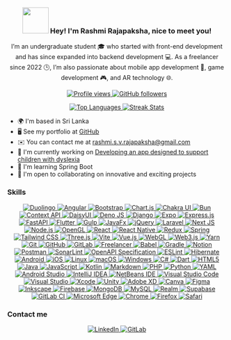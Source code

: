 <h3 align="center">
  <img src="https://user-images.githubusercontent.com/18350557/176309783-0785949b-9127-417c-8b55-ab5a4333674e.gif" width="60"/> 
  Hey! I'm Rashmi Rajapaksha, nice to meet you!
</h3>

<p align="center">
  I’m an undergraduate student 🎓 who started with front-end development and has since expanded into backend development 💻. As a freelancer since 2022 🕒, I’m also passionate about mobile app development 📱, game development 🎮, and AR technology 🌐.
</p>

<p align="center">
  <a href="https://www.github.com/RashSVR" target="_blank" rel="noreferrer">
    <img src="https://img.shields.io/github/followers/RashSVR?label=Profile%20views&style=for-the-badge&color=0891b2&labelColor=1c1917" alt="Profile views" />
  </a>
  <a href="https://www.github.com/RashSVR" target="_blank" rel="noreferrer">
    <img src="https://img.shields.io/github/followers/RashSVR?logo=github&style=for-the-badge&color=0891b2&labelColor=1c1917" alt="GitHub followers" />
  </a>
</p>

<p align="center">
<a href="https://github.com/RashSVR" align="left">
  <img src="https://github-readme-stats.vercel.app/api/top-langs/?username=RashSVR&langs_count=10&title_color=0891b2&text_color=ffffff&icon_color=ffffff&bg_color=1c1917&hide_border=true&locale=en&custom_title=Top%40%Languages" alt="Top Languages" />
</a>
<a href="https://streak-stats.demolab.com/?user=RashSVR">
  <img src="https://streak-stats.demolab.com/?user=RashSVR&border_radius=6&theme=dark" alt="Streak Stats">
</a>
</p>


<ul>
  <li>🌍 I'm based in Sri Lanka</li>
  <li>🖥️ See my portfolio at <a href="http://github.com/RashSVR" target="_blank" rel="noreferrer">GitHub</a></li>
  <li>✉️ You can contact me at <a href="mailto:rashmi.s.v.rajapaksha@gmail.com">rashmi.s.v.rajapaksha@gmail.com</a></li>
  <li>🚀 I'm currently working on <a href="http://github.com/RashSVR" target="_blank" rel="noreferrer">Developing an app designed to support children with dyslexia</a></li>
  <li>🧠 I'm learning Spring Boot</li>
  <li>🤝 I'm open to collaborating on innovative and exciting projects</li>
</ul>


<h3>Skills</h3>

<p align="center">
<a href="https://img.shields.io/badge/Duolingo-%234DC730.svg?style=flat-square&logo=Duolingo&logoColor=white">
    <img src="https://img.shields.io/badge/Duolingo-%234DC730.svg?style=flat-square&logo=Duolingo&logoColor=white" alt="Duolingo">
</a>
<a href="https://img.shields.io/badge/angular-%23DD0031.svg?style=flat-square&logo=angular&logoColor=white">
    <img src="https://img.shields.io/badge/angular-%23DD0031.svg?style=flat-square&logo=angular&logoColor=white" alt="Angular">
</a>
<a href="https://img.shields.io/badge/bootstrap-%238511FA.svg?style=flat-square&logo=bootstrap&logoColor=white">
    <img src="https://img.shields.io/badge/bootstrap-%238511FA.svg?style=flat-square&logo=bootstrap&logoColor=white" alt="Bootstrap">
</a>
<a href="https://img.shields.io/badge/chart.js-F5788D.svg?style=flat-square&logo=chart.js&logoColor=white">
    <img src="https://img.shields.io/badge/chart.js-F5788D.svg?style=flat-square&logo=chart.js&logoColor=white" alt="Chart.js">
</a>
<a href="https://img.shields.io/badge/chakra-%234ED1C5.svg?style=flat-square&logo=chakraui&logoColor=white">
    <img src="https://img.shields.io/badge/chakra-%234ED1C5.svg?style=flat-square&logo=chakraui&logoColor=white" alt="Chakra UI">
</a>
<a href="https://img.shields.io/badge/Bun-%23000000.svg?style=flat-square&logo=bun&logoColor=white">
    <img src="https://img.shields.io/badge/Bun-%23000000.svg?style=flat-square&logo=bun&logoColor=white" alt="Bun">
</a>
<a href="https://img.shields.io/badge/Context--Api-000000?style=flat-square&logo=react">
    <img src="https://img.shields.io/badge/Context--Api-000000?style=flat-square&logo=react" alt="Context API">
</a>
<a href="https://img.shields.io/badge/daisyui-5A0EF8?style=flat-square&logo=daisyui&logoColor=white">
    <img src="https://img.shields.io/badge/daisyui-5A0EF8?style=flat-square&logo=daisyui&logoColor=white" alt="DaisyUI">
</a>
<a href="https://img.shields.io/badge/deno%20js-000000?style=flat-square&logo=deno&logoColor=white">
    <img src="https://img.shields.io/badge/deno%20js-000000?style=flat-square&logo=deno&logoColor=white" alt="Deno JS">
</a>
<a href="https://img.shields.io/badge/django-%23092E20.svg?style=flat-square&logo=django&logoColor=white">
    <img src="https://img.shields.io/badge/django-%23092E20.svg?style=flat-square&logo=django&logoColor=white" alt="Django">
</a>
<a href="https://img.shields.io/badge/expo-1C1E24?style=flat-square&logo=expo&logoColor=#D04A37">
    <img src="https://img.shields.io/badge/expo-1C1E24?style=flat-square&logo=expo&logoColor=#D04A37" alt="Expo">
</a>
<a href="https://img.shields.io/badge/express.js-%23404d59.svg?style=flat-square&logo=express&logoColor=%2361DAFB">
    <img src="https://img.shields.io/badge/express.js-%23404d59.svg?style=flat-square&logo=express&logoColor=%2361DAFB" alt="Express.js">
</a>
<a href="https://img.shields.io/badge/FastAPI-005571?style=flat-square&logo=fastapi">
    <img src="https://img.shields.io/badge/FastAPI-005571?style=flat-square&logo=fastapi" alt="FastAPI">
</a>
<a href="https://img.shields.io/badge/Flutter-%2302569B.svg?style=flat-square&logo=Flutter&logoColor=white">
    <img src="https://img.shields.io/badge/Flutter-%2302569B.svg?style=flat-square&logo=Flutter&logoColor=white" alt="Flutter">
</a>
<a href="https://img.shields.io/badge/GULP-%23CF4647.svg?style=flat-square&logo=gulp&logoColor=white">
    <img src="https://img.shields.io/badge/GULP-%23CF4647.svg?style=flat-square&logo=gulp&logoColor=white" alt="Gulp">
</a>
<a href="https://img.shields.io/badge/javafx-%23FF0000.svg?style=flat-square&logo=javafx&logoColor=white">
    <img src="https://img.shields.io/badge/javafx-%23FF0000.svg?style=flat-square&logo=javafx&logoColor=white" alt="JavaFx">
</a>
<a href="https://img.shields.io/badge/jquery-%230769AD.svg?style=flat-square&logo=jquery&logoColor=white">
    <img src="https://img.shields.io/badge/jquery-%230769AD.svg?style=flat-square&logo=jquery&logoColor=white" alt="jQuery">
</a>
<a href="https://img.shields.io/badge/laravel-%23FF2D20.svg?style=flat-square&logo=laravel&logoColor=white">
    <img src="https://img.shields.io/badge/laravel-%23FF2D20.svg?style=flat-square&logo=laravel&logoColor=white" alt="Laravel">
</a>
<a href="https://img.shields.io/badge/Next-black?style=flat-square&logo=next.js&logoColor=white">
    <img src="https://img.shields.io/badge/Next-black?style=flat-square&logo=next.js&logoColor=white" alt="Next JS">
</a>
<a href="https://img.shields.io/badge/node.js-6DA55F?style=flat-square&logo=node.js&logoColor=white">
    <img src="https://img.shields.io/badge/node.js-6DA55F?style=flat-square&logo=node.js&logoColor=white" alt="Node.js">
</a>
<a href="https://img.shields.io/badge/OpenGL-%23FFFFFF.svg?style=flat-square&logo=opengl">
    <img src="https://img.shields.io/badge/OpenGL-%23FFFFFF.svg?style=flat-square&logo=opengl" alt="OpenGL">
</a>
<a href="https://img.shields.io/badge/react-%2320232a.svg?style=flat-square&logo=react&logoColor=%2361DAFB">
    <img src="https://img.shields.io/badge/react-%2320232a.svg?style=flat-square&logo=react&logoColor=%2361DAFB" alt="React">
</a>
<a href="https://img.shields.io/badge/react_native-%2320232a.svg?style=flat-square&logo=react&logoColor=%2361DAFB">
    <img src="https://img.shields.io/badge/react_native-%2320232a.svg?style=flat-square&logo=react&logoColor=%2361DAFB" alt="React Native">
</a>
<a href="https://img.shields.io/badge/redux-%23593d88.svg?style=flat-square&logo=redux&logoColor=white">
    <img src="https://img.shields.io/badge/redux-%23593d88.svg?style=flat-square&logo=redux&logoColor=white" alt="Redux">
</a>
<a href="https://img.shields.io/badge/Spring-%236DB33F.svg?style=flat-square&logo=spring&logoColor=white">
    <img src="https://img.shields.io/badge/Spring-%236DB33F.svg?style=flat-square&logo=spring&logoColor=white" alt="Spring">
</a>
<a href="https://img.shields.io/badge/tailwindcss-%2338BDF8.svg?style=flat-square&logo=tailwind-css&logoColor=white">
    <img src="https://img.shields.io/badge/tailwindcss-%2338BDF8.svg?style=flat-square&logo=tailwind-css&logoColor=white" alt="Tailwind CSS">
</a>
<a href="https://img.shields.io/badge/three.js-%2345A29E.svg?style=flat-square&logo=three.js&logoColor=white">
    <img src="https://img.shields.io/badge/three.js-%2345A29E.svg?style=flat-square&logo=three.js&logoColor=white" alt="Three.js">
</a>
<a href="https://img.shields.io/badge/Vite-%234AABF4.svg?style=flat-square&logo=vite&logoColor=white">
    <img src="https://img.shields.io/badge/Vite-%234AABF4.svg?style=flat-square&logo=vite&logoColor=white" alt="Vite">
</a>
<a href="https://img.shields.io/badge/vue-%234FC08D.svg?style=flat-square&logo=vue.js&logoColor=white">
    <img src="https://img.shields.io/badge/vue-%234FC08D.svg?style=flat-square&logo=vue.js&logoColor=white" alt="Vue.js">
</a>
<a href="https://img.shields.io/badge/WebGL-%2338C6D7.svg?style=flat-square&logo=webgl&logoColor=white">
    <img src="https://img.shields.io/badge/WebGL-%2338C6D7.svg?style=flat-square&logo=webgl&logoColor=white" alt="WebGL">
</a>
<a href="https://img.shields.io/badge/Web3.js-%232D72E4.svg?style=flat-square&logo=web3.js&logoColor=white">
    <img src="https://img.shields.io/badge/Web3.js-%232D72E4.svg?style=flat-square&logo=web3.js&logoColor=white" alt="Web3.js">
</a>
<a href="https://img.shields.io/badge/yarn-%23000000.svg?style=flat-square&logo=yarn&logoColor=white">
    <img src="https://img.shields.io/badge/yarn-%23000000.svg?style=flat-square&logo=yarn&logoColor=white" alt="Yarn">
</a>
<a href="https://img.shields.io/badge/git-%23F05032.svg?style=flat-square&logo=git&logoColor=white">
    <img src="https://img.shields.io/badge/git-%23F05032.svg?style=flat-square&logo=git&logoColor=white" alt="Git">
</a>
<a href="https://img.shields.io/badge/github-%23121011.svg?style=flat-square&logo=github&logoColor=white">
    <img src="https://img.shields.io/badge/github-%23121011.svg?style=flat-square&logo=github&logoColor=white" alt="GitHub">
</a>
<a href="https://img.shields.io/badge/gitlab-%23181717.svg?style=flat-square&logo=gitlab&logoColor=white">
    <img src="https://img.shields.io/badge/gitlab-%23181717.svg?style=flat-square&logo=gitlab&logoColor=white" alt="GitLab">
</a>
<a href="https://img.shields.io/badge/Freelancer-%232B2D34.svg?style=flat-square&logo=freelancer&logoColor=white">
    <img src="https://img.shields.io/badge/Freelancer-%232B2D34.svg?style=flat-square&logo=freelancer&logoColor=white" alt="Freelancer">
</a>
<a href="https://img.shields.io/badge/babel-%FCC700.svg?style=flat-square&logo=babel&logoColor=white">
    <img src="https://img.shields.io/badge/babel-%FCC700.svg?style=flat-square&logo=babel&logoColor=white" alt="Babel">
</a>
<a href="https://img.shields.io/badge/gradle-%02303A.svg?style=flat-square&logo=gradle&logoColor=white">
    <img src="https://img.shields.io/badge/gradle-%02303A.svg?style=flat-square&logo=gradle&logoColor=white" alt="Gradle">
</a>
<a href="https://img.shields.io/badge/notion-%23000000.svg?style=flat-square&logo=notion&logoColor=white">
    <img src="https://img.shields.io/badge/notion-%23000000.svg?style=flat-square&logo=notion&logoColor=white" alt="Notion">
</a>
<a href="https://img.shields.io/badge/postman-%23FF6C37.svg?style=flat-square&logo=postman&logoColor=white">
    <img src="https://img.shields.io/badge/postman-%23FF6C37.svg?style=flat-square&logo=postman&logoColor=white" alt="Postman">
</a>
<a href="https://img.shields.io/badge/sonarlint-%230F4C81.svg?style=flat-square&logo=sonarlint&logoColor=white">
    <img src="https://img.shields.io/badge/sonarlint-%230F4C81.svg?style=flat-square&logo=sonarlint&logoColor=white" alt="SonarLint">
</a>
<a href="https://img.shields.io/badge/OpenAPI%20Specification-%232D8CFF.svg?style=flat-square&logo=openapi&logoColor=white">
    <img src="https://img.shields.io/badge/OpenAPI%20Specification-%232D8CFF.svg?style=flat-square&logo=openapi&logoColor=white" alt="OpenAPI Specification">
</a>
<a href="https://img.shields.io/badge/ESLint-%234B32C3.svg?style=flat-square&logo=eslint&logoColor=white">
    <img src="https://img.shields.io/badge/ESLint-%234B32C3.svg?style=flat-square&logo=eslint&logoColor=white" alt="ESLint">
</a>
<a href="https://img.shields.io/badge/hibernate-%234B9E32.svg?style=flat-square&logo=hibernate&logoColor=white">
    <img src="https://img.shields.io/badge/hibernate-%234B9E32.svg?style=flat-square&logo=hibernate&logoColor=white" alt="Hibernate">
</a>
<a href="https://img.shields.io/badge/Android-%234F6D44.svg?style=flat-square&logo=android&logoColor=white">
    <img src="https://img.shields.io/badge/Android-%234F6D44.svg?style=flat-square&logo=android&logoColor=white" alt="Android">
</a>
<a href="https://img.shields.io/badge/iOS-%23000000.svg?style=flat-square&logo=ios&logoColor=white">
    <img src="https://img.shields.io/badge/iOS-%23000000.svg?style=flat-square&logo=ios&logoColor=white" alt="iOS">
</a>
<a href="https://img.shields.io/badge/Linux-%023D24.svg?style=flat-square&logo=linux&logoColor=white">
    <img src="https://img.shields.io/badge/Linux-%023D24.svg?style=flat-square&logo=linux&logoColor=white" alt="Linux">
</a>
<a href="https://img.shields.io/badge/macOS-%23000000.svg?style=flat-square&logo=apple&logoColor=white">
    <img src="https://img.shields.io/badge/macOS-%23000000.svg?style=flat-square&logo=apple&logoColor=white" alt="macOS">
</a>
<a href="https://img.shields.io/badge/Windows-%230079D1.svg?style=flat-square&logo=windows&logoColor=white">
    <img src="https://img.shields.io/badge/Windows-%230079D1.svg?style=flat-square&logo=windows&logoColor=white" alt="Windows">
</a>
<a href="https://img.shields.io/badge/C%23-%23239120.svg?style=flat-square&logo=c-sharp&logoColor=white">
    <img src="https://img.shields.io/badge/C%23-%23239120.svg?style=flat-square&logo=c-sharp&logoColor=white" alt="C#">
</a>
<a href="https://img.shields.io/badge/dart-%230175C2.svg?style=flat-square&logo=dart&logoColor=white">
    <img src="https://img.shields.io/badge/dart-%230175C2.svg?style=flat-square&logo=dart&logoColor=white" alt="Dart">
</a>
<a href="https://img.shields.io/badge/html5-%23E34F26.svg?style=flat-square&logo=html5&logoColor=white">
    <img src="https://img.shields.io/badge/html5-%23E34F26.svg?style=flat-square&logo=html5&logoColor=white" alt="HTML5">
</a>
<a href="https://img.shields.io/badge/java-%23F7DF1E.svg?style=flat-square&logo=java&logoColor=white">
    <img src="https://img.shields.io/badge/java-%23F7DF1E.svg?style=flat-square&logo=java&logoColor=white" alt="Java">
</a>
<a href="https://img.shields.io/badge/javascript-%23323330.svg?style=flat-square&logo=javascript&logoColor=F7DF1E">
    <img src="https://img.shields.io/badge/javascript-%23323330.svg?style=flat-square&logo=javascript&logoColor=F7DF1E" alt="JavaScript">
</a>
<a href="https://img.shields.io/badge/Kotlin-%230095D5.svg?style=flat-square&logo=kotlin&logoColor=white">
    <img src="https://img.shields.io/badge/Kotlin-%230095D5.svg?style=flat-square&logo=kotlin&logoColor=white" alt="Kotlin">
</a>
<a href="https://img.shields.io/badge/Markdown-%23000000.svg?style=flat-square&logo=markdown&logoColor=white">
    <img src="https://img.shields.io/badge/Markdown-%23000000.svg?style=flat-square&logo=markdown&logoColor=white" alt="Markdown">
</a>
<a href="https://img.shields.io/badge/php-%23777BB4.svg?style=flat-square&logo=php&logoColor=white">
    <img src="https://img.shields.io/badge/php-%23777BB4.svg?style=flat-square&logo=php&logoColor=white" alt="PHP">
</a>
<a href="https://img.shields.io/badge/python-%23389939.svg?style=flat-square&logo=python&logoColor=white">
    <img src="https://img.shields.io/badge/python-%23389939.svg?style=flat-square&logo=python&logoColor=white" alt="Python">
</a>
<a href="https://img.shields.io/badge/yaml-%23000000.svg?style=flat-square&logo=yaml&logoColor=white">
    <img src="https://img.shields.io/badge/yaml-%23000000.svg?style=flat-square&logo=yaml&logoColor=white" alt="YAML">
</a>
<a href="https://img.shields.io/badge/Android%20Studio-%233DDC84.svg?style=flat-square&logo=android-studio&logoColor=white">
    <img src="https://img.shields.io/badge/Android%20Studio-%233DDC84.svg?style=flat-square&logo=android-studio&logoColor=white" alt="Android Studio">
</a>
<a href="https://img.shields.io/badge/IntelliJ%20IDEA-%23000000.svg?style=flat-square&logo=intellijidea&logoColor=white">
    <img src="https://img.shields.io/badge/IntelliJ%20IDEA-%23000000.svg?style=flat-square&logo=intellijidea&logoColor=white" alt="IntelliJ IDEA">
</a>
<a href="https://img.shields.io/badge/NetBeans%20IDE-%234a25a3.svg?style=flat-square&logo=netbeans&logoColor=white">
    <img src="https://img.shields.io/badge/NetBeans%20IDE-%234a25a3.svg?style=flat-square&logo=netbeans&logoColor=white" alt="NetBeans IDE">
</a>
<a href="https://img.shields.io/badge/Visual%20Studio%20Code-%23007ACC.svg?style=flat-square&logo=visual-studio-code&logoColor=white">
    <img src="https://img.shields.io/badge/Visual%20Studio%20Code-%23007ACC.svg?style=flat-square&logo=visual-studio-code&logoColor=white" alt="Visual Studio Code">
</a>
<a href="https://img.shields.io/badge/Visual%20Studio-%235C2D91.svg?style=flat-square&logo=visual-studio&logoColor=white">
    <img src="https://img.shields.io/badge/Visual%20Studio-%235C2D91.svg?style=flat-square&logo=visual-studio&logoColor=white" alt="Visual Studio">
</a>
<a href="https://img.shields.io/badge/Xcode-%23000000.svg?style=flat-square&logo=xcode&logoColor=white">
    <img src="https://img.shields.io/badge/Xcode-%23000000.svg?style=flat-square&logo=xcode&logoColor=white" alt="Xcode">
</a>
<a href="https://img.shields.io/badge/unity-%232C2C2C.svg?style=flat-square&logo=unity&logoColor=white">
    <img src="https://img.shields.io/badge/unity-%232C2C2C.svg?style=flat-square&logo=unity&logoColor=white" alt="Unity">
</a>
<a href="https://img.shields.io/badge/adobe%20xd-%230C0C0C.svg?style=flat-square&logo=adobe-xd&logoColor=white">
    <img src="https://img.shields.io/badge/adobe%20xd-%230C0C0C.svg?style=flat-square&logo=adobe-xd&logoColor=white" alt="Adobe XD">
</a>
<a href="https://img.shields.io/badge/Canva-%2300C4CC.svg?style=flat-square&logo=canva&logoColor=white">
    <img src="https://img.shields.io/badge/Canva-%2300C4CC.svg?style=flat-square&logo=canva&logoColor=white" alt="Canva">
</a>
<a href="https://img.shields.io/badge/Figma-%23324F8C.svg?style=flat-square&logo=figma&logoColor=white">
    <img src="https://img.shields.io/badge/Figma-%23324F8C.svg?style=flat-square&logo=figma&logoColor=white" alt="Figma">
</a>
<a href="https://img.shields.io/badge/inkscape-%23000000.svg?style=flat-square&logo=inkscape&logoColor=white">
    <img src="https://img.shields.io/badge/inkscape-%23000000.svg?style=flat-square&logo=inkscape&logoColor=white" alt="Inkscape">
</a>
<a href="https://img.shields.io/badge/firebase-%23FFCA28.svg?style=flat-square&logo=firebase&logoColor=white">
    <img src="https://img.shields.io/badge/firebase-%23FFCA28.svg?style=flat-square&logo=firebase&logoColor=white" alt="Firebase">
</a>
<a href="https://img.shields.io/badge/mongodb-%2347A248.svg?style=flat-square&logo=mongodb&logoColor=white">
    <img src="https://img.shields.io/badge/mongodb-%2347A248.svg?style=flat-square&logo=mongodb&logoColor=white" alt="MongoDB">
</a>
<a href="https://img.shields.io/badge/MySQL-%234479A1.svg?style=flat-square&logo=mysql&logoColor=white">
    <img src="https://img.shields.io/badge/MySQL-%234479A1.svg?style=flat-square&logo=mysql&logoColor=white" alt="MySQL">
</a>
<a href="https://img.shields.io/badge/realm-%23F9A01B.svg?style=flat-square&logo=realm&logoColor=white">
    <img src="https://img.shields.io/badge/realm-%23F9A01B.svg?style=flat-square&logo=realm&logoColor=white" alt="Realm">
</a>
<a href="https://img.shields.io/badge/supabase-%2348A5F1.svg?style=flat-square&logo=supabase&logoColor=white">
    <img src="https://img.shields.io/badge/supabase-%2348A5F1.svg?style=flat-square&logo=supabase&logoColor=white" alt="Supabase">
</a>
<a href="https://img.shields.io/badge/GitLab%20CI-%23FCA121.svg?style=flat-square&logo=gitlab-ci&logoColor=white">
    <img src="https://img.shields.io/badge/GitLab%20CI-%23FCA121.svg?style=flat-square&logo=gitlab-ci&logoColor=white" alt="GitLab CI">
</a>
<a href="https://img.shields.io/badge/edge-%23000000.svg?style=flat-square&logo=microsft-edge&logoColor=white">
    <img src="https://img.shields.io/badge/edge-%23000000.svg?style=flat-square&logo=microsft-edge&logoColor=white" alt="Microsoft Edge">
</a>
<a href="https://img.shields.io/badge/chrome-%234285F4.svg?style=flat-square&logo=google-chrome&logoColor=white">
    <img src="https://img.shields.io/badge/chrome-%234285F4.svg?style=flat-square&logo=google-chrome&logoColor=white" alt="Chrome">
</a>
<a href="https://img.shields.io/badge/firefox-%23529AC1.svg?style=flat-square&logo=mozilla&logoColor=white">
    <img src="https://img.shields.io/badge/firefox-%23529AC1.svg?style=flat-square&logo=mozilla&logoColor=white" alt="Firefox">
</a>
<a href="https://img.shields.io/badge/safari-%23C0C0C0.svg?style=flat-square&logo=safari&logoColor=white">
    <img src="https://img.shields.io/badge/safari-%23C0C0C0.svg?style=flat-square&logo=safari&logoColor=white" alt="Safari">
</a>


</p>


<h3 align="left">Contact me</h3>

<p align="center">
<a href="https://linkedin.com/in/rashmi-rajapaksha-rashsvr" target="_blank" rel="noreferrer">
  <img src="https://img.shields.io/badge/LinkedIn-Rashmi%20Rajapaksha-%230A66C2.svg?style=flat-square&logo=linkedin&logoColor=white" alt="LinkedIn" />
</a>
<a href="https://gitlab.com/rashmi-rajapaksha" target="_blank" rel="noreferrer">
  <img src="https://img.shields.io/badge/GitLab-Rashmi%20Rajapaksha-%23181717.svg?style=flat-square&logo=gitlab&logoColor=white" alt="GitLab" />
</a>

</p>
